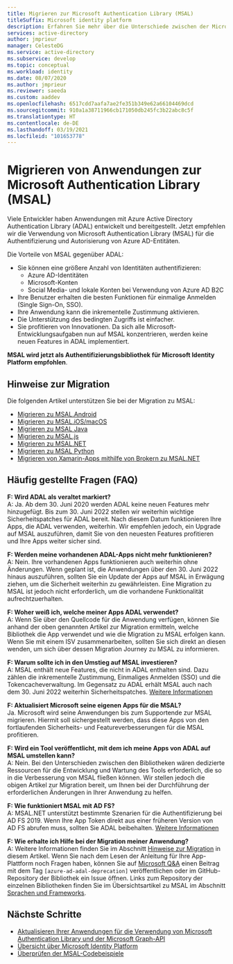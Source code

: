 ```yaml
---
title: Migrieren zur Microsoft Authentication Library (MSAL)
titleSuffix: Microsoft identity platform
description: Erfahren Sie mehr über die Unterschiede zwischen der Microsoft Authentication Library (MSAL) und Azure AD Authentication Library (ADAL) und deren Migration zu MSAL.
services: active-directory
author: jmprieur
manager: CelesteDG
ms.service: active-directory
ms.subservice: develop
ms.topic: conceptual
ms.workload: identity
ms.date: 08/07/2020
ms.author: jmprieur
ms.reviewer: saeeda
ms.custom: aaddev
ms.openlocfilehash: 6517cdd7aafa7ae2fe351b349e62a66104469dcd
ms.sourcegitcommit: 910a1a38711966cb171050db245fc3b22abc8c5f
ms.translationtype: HT
ms.contentlocale: de-DE
ms.lasthandoff: 03/19/2021
ms.locfileid: "101653778"
---
```

# <a name="migrate-applications-to-the-microsoft-authentication-library-msal"></a>Migrieren von Anwendungen zur Microsoft Authentication Library (MSAL)

Viele Entwickler haben Anwendungen mit Azure Active Directory Authentication Library (ADAL) entwickelt und bereitgestellt. Jetzt empfehlen wir die Verwendung von Microsoft Authentication Library (MSAL) für die Authentifizierung und Autorisierung von Azure AD-Entitäten.

Die Vorteile von MSAL gegenüber ADAL:

- Sie können eine größere Anzahl von Identitäten authentifizieren:
  - Azure AD-Identitäten
  - Microsoft-Konten
  - Social Media- und lokale Konten bei Verwendung von Azure AD B2C
- Ihre Benutzer erhalten die besten Funktionen für einmalige Anmelden (Single Sign-On, SSO).
- Ihre Anwendung kann die inkrementelle Zustimmung aktivieren.
- Die Unterstützung des bedingten Zugriffs ist einfacher.
- Sie profitieren von Innovationen. Da sich alle Microsoft-Entwicklungsaufgaben nun auf MSAL konzentrieren, werden keine neuen Features in ADAL implementiert.

**MSAL wird jetzt als Authentifizierungsbibliothek für Microsoft Identity Platform empfohlen**.

## <a name="migration-guidance"></a>Hinweise zur Migration

Die folgenden Artikel unterstützen Sie bei der Migration zu MSAL:

- [Migrieren zu MSAL.Android](migrate-android-adal-msal.md)
- [Migrieren zu MSAL.iOS/macOS](migrate-objc-adal-msal.md)
- [Migrieren zu MSAL Java](migrate-adal-msal-java.md)
- [Migrieren zu MSAL.js](msal-compare-msal-js-and-adal-js.md)
- [Migrieren zu MSAL.NET](msal-net-migration.md)
- [Migrieren zu MSAL Python](migrate-python-adal-msal.md)
- [Migrieren von Xamarin-Apps mithilfe von Brokern zu MSAL.NET](msal-net-migration-ios-broker.md)

## <a name="frequently-asked-questions-faq"></a>Häufig gestellte Fragen (FAQ)

__F: Wird ADAL als veraltet markiert?__  
A: Ja. Ab dem 30. Juni 2020 werden ADAL keine neuen Features mehr hinzugefügt. Bis zum 30. Juni 2022 stellen wir weiterhin wichtige Sicherheitspatches für ADAL bereit. Nach diesem Datum funktionieren Ihre Apps, die ADAL verwenden, weiterhin. Wir empfehlen jedoch, ein Upgrade auf MSAL auszuführen, damit Sie von den neuesten Features profitieren und Ihre Apps weiter sicher sind.

__F: Werden meine vorhandenen ADAL-Apps nicht mehr funktionieren?__  
A: Nein. Ihre vorhandenen Apps funktionieren auch weiterhin ohne Änderungen. Wenn geplant ist, die Anwendungen über den 30. Juni 2022 hinaus auszuführen, sollten Sie ein Update der Apps auf MSAL in Erwägung ziehen, um die Sicherheit weiterhin zu gewährleisten. Eine Migration zu MSAL ist jedoch nicht erforderlich, um die vorhandene Funktionalität aufrechtzuerhalten.

__F: Woher weiß ich, welche meiner Apps ADAL verwendet?__  
A: Wenn Sie über den Quellcode für die Anwendung verfügen, können Sie anhand der oben genannten Artikel zur Migration ermitteln, welche Bibliothek die App verwendet und wie die Migration zu MSAL erfolgen kann. Wenn Sie mit einem ISV zusammenarbeiten, sollten Sie sich direkt an diesen wenden, um sich über dessen Migration Journey zu MSAL zu informieren.

__F: Warum sollte ich in den Umstieg auf MSAL investieren?__  
A: MSAL enthält neue Features, die nicht in ADAL enthalten sind. Dazu zählen die inkrementelle Zustimmung, Einmaliges Anmelden (SSO) und die Tokencacheverwaltung. Im Gegensatz zu ADAL erhält MSAL auch nach dem 30. Juni 2022 weiterhin Sicherheitspatches. [Weitere Informationen](msal-overview.md)

__F: Aktualisiert Microsoft seine eigenen Apps für die MSAL?__  
Ja. Microsoft wird seine Anwendungen bis zum Supportende zur MSAL migrieren. Hiermit soll sichergestellt werden, dass diese Apps von den fortlaufenden Sicherheits- und Featureverbesserungen für die MSAL profitieren.

__F: Wird ein Tool veröffentlicht, mit dem ich meine Apps von ADAL auf MSAL umstellen kann?__  
A: Nein. Bei den Unterschieden zwischen den Bibliotheken wären dedizierte Ressourcen für die Entwicklung und Wartung des Tools erforderlich, die so in die Verbesserung von MSAL fließen können. Wir stellen jedoch die obigen Artikel zur Migration bereit, um Ihnen bei der Durchführung der erforderlichen Änderungen in Ihrer Anwendung zu helfen.

__F: Wie funktioniert MSAL mit AD FS?__  
A: MSAL.NET unterstützt bestimmte Szenarien für die Authentifizierung bei AD FS 2019. Wenn Ihre App Token direkt aus einer früheren Version von AD FS abrufen muss, sollten Sie ADAL beibehalten. [Weitere Informationen](msal-net-adfs-support.md)

__F: Wie erhalte ich Hilfe bei der Migration meiner Anwendung?__  
A: Weitere Informationen finden Sie im Abschnitt [Hinweise zur Migration](#migration-guidance) in diesem Artikel. Wenn Sie nach dem Lesen der Anleitung für Ihre App-Plattform noch Fragen haben, können Sie auf [Microsoft Q&A](/answers/topics/azure-ad-adal-deprecation.html) einen Beitrag mit dem Tag `[azure-ad-adal-deprecation]` veröffentlichen oder im GitHub-Repository der Bibliothek ein Issue öffnen. Links zum Repository der einzelnen Bibliotheken finden Sie im Übersichtsartikel zu MSAL im Abschnitt [Sprachen und Frameworks](msal-overview.md#languages-and-frameworks).

## <a name="next-steps"></a>Nächste Schritte

- [Aktualisieren Ihrer Anwendungen für die Verwendung von Microsoft Authentication Library und der Microsoft Graph-API](https://techcommunity.microsoft.com/t5/azure-active-directory-identity/update-your-applications-to-use-microsoft-authentication-library/ba-p/1257363)
- [Übersicht über Microsoft Identity Platform](v2-overview.md)
- [Überprüfen der MSAL-Codebeispiele](sample-v2-code.md)